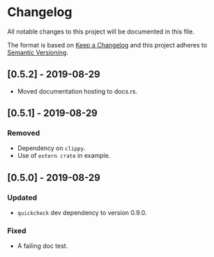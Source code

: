 # Changelog

All notable changes to this project will be documented in this file.

The format is based on [Keep a Changelog] and this project adheres to
[Semantic Versioning].

[Keep a Changelog]: http://keepachangelog.com/en/1.0.0/
[Semantic Versioning]: http://semver.org/spec/v2.0.0.html

## [0.5.2] - 2019-08-29
- Moved documentation hosting to docs.rs.

## [0.5.1] - 2019-08-29

### Removed
- Dependency on `clippy`.
- Use of `extern crate` in example.

## [0.5.0] - 2019-08-29

### Updated
- `quickcheck` dev dependency to version 0.9.0.

### Fixed
- A failing doc test.

